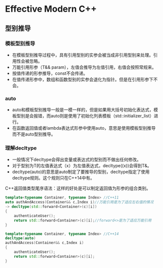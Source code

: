 # Effective Modern C++

## 型别推导

### 模板型别推导

- 在模板型别推导过程中，具有引用型别的实参会被当成非引用型别来处理。引用性会被忽略。
- 万能引用形参（T&& param），左值会推导为左值引用，右值会按照常规来。
- 按值传递的形参推导，const不会传递。
- 在值传递形参中，数组和函数型别的实参会退化为指针。但是在引用形参下不会。



### auto

- auto和模板型别推导一般是一模一样的，但是如果用大括号初始化表达式，模板型别是会报错，而auto则是使用了初始化列表模板（std::initializer_list）进行。
- 在函数返回值或者lambda表达式形参中使用auto，意思是使用模板型别推导而不是auto型别推导。



### 理解decltype

- 一般情况下decltype会得出变量或表达式的型别而不做出任何修改。
- 对于型别为T的左值表达式（x）为左值表达式，decltype((x))会得到T&。
- decltype(auto)的意思是auto制定了要推导的型别，decltype指定了使用decltype规则。这个规则只在C++14中有。

C++返回值类型尾序语法：这样的好处是可以制定返回值为形参的组合类别。

```c++
template<typename Container, typename Index> //C++11
auto authAndAccess(Container&& c,Index i)//万能引用是为了适应左右值的情况
-> decltype(std::forward<Container>(c)[i])
{
	authenticateUser();
	return std::forward<Container>(c)[i];//forward<>是为了适应万能引用
}

template<typename Container, typename Index> //C++14
decltype(auto)
authAndAccess(Container&& c,Index i)
{
    authenticateUser();
    return std::forward<Container>(c)[i];
}

```


